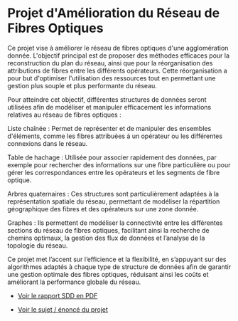 # Projet d'Amélioration du Réseau de Fibres Optiques
Ce projet vise à améliorer le réseau de fibres optiques d'une agglomération donnée. L'objectif principal est de proposer des méthodes efficaces pour la reconstruction du plan du réseau, ainsi que pour la réorganisation des attributions de fibres entre les différents opérateurs. Cette réorganisation a pour but d'optimiser l'utilisation des ressources tout en permettant une gestion plus souple et plus performante du réseau.

Pour atteindre cet objectif, différentes structures de données seront utilisées afin de modéliser et manipuler efficacement les informations relatives au réseau de fibres optiques :

Liste chaînée : Permet de représenter et de manipuler des ensembles d'éléments, comme les fibres attribuées à un opérateur ou les différentes connexions dans le réseau.

Table de hachage : Utilisée pour associer rapidement des données, par exemple pour rechercher des informations sur une fibre particulière ou pour gérer les correspondances entre les opérateurs et les segments de fibre optique.

Arbres quaternaires : Ces structures sont particulièrement adaptées à la représentation spatiale du réseau, permettant de modéliser la répartition géographique des fibres et des opérateurs sur une zone donnée.

Graphes : Ils permettent de modéliser la connectivité entre les différentes sections du réseau de fibres optiques, facilitant ainsi la recherche de chemins optimaux, la gestion des flux de données et l’analyse de la topologie du réseau.

Ce projet met l’accent sur l’efficience et la flexibilité, en s’appuyant sur des algorithmes adaptés à chaque type de structure de données afin de garantir une gestion optimale des fibres optiques, réduisant ainsi les coûts et améliorant la performance globale du réseau.

- [Voir le rapport SDD en PDF](https://github.com/melysck/FibreOptique/raw/main/DOCS/rapport_sdd.pdf)

- [Voir le sujet / énoncé du projet](DOCS/enonceV1.pdf)
